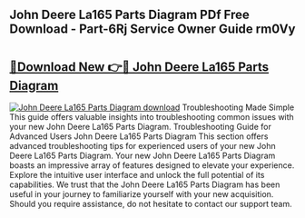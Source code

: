 ## John Deere La165 Parts Diagram PDf Free Download - Part-6Rj Service Owner Guide rm0Vy

# <h2><a href="http://dfhqrs.blite.top/?on=John+Deere+La165+Parts+Diagram">🔗Download New 👉🔴 John Deere La165 Parts Diagram</a></h2>

[![John Deere La165 Parts Diagram download](https://i.imgur.com/lujVjoI.png)](http://dfhqrs.blite.top/?on=John+Deere+La165+Parts+Diagram)
Troubleshooting Made Simple This guide offers valuable insights into troubleshooting common issues with your new John Deere La165 Parts Diagram. Troubleshooting Guide for Advanced Users John Deere La165 Parts Diagram This section offers advanced troubleshooting tips for experienced users of your new John Deere La165 Parts Diagram. Your new John Deere La165 Parts Diagram boasts an impressive array of features designed to elevate your experience. Explore the intuitive user interface and unlock the full potential of its capabilities. We trust that the John Deere La165 Parts Diagram has been useful in your journey to familiarize yourself with your new acquisition. Should you require assistance, do not hesitate to contact our support team.
